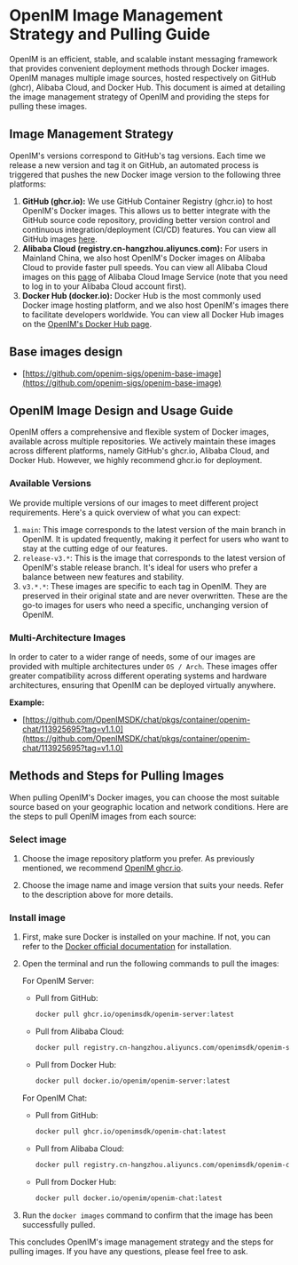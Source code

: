 # OpenIM Image Management Strategy and Pulling Guide

OpenIM is an efficient, stable, and scalable instant messaging framework that provides convenient deployment methods through Docker images. OpenIM manages multiple image sources, hosted respectively on GitHub (ghcr), Alibaba Cloud, and Docker Hub. This document is aimed at detailing the image management strategy of OpenIM and providing the steps for pulling these images.


## Image Management Strategy

OpenIM's versions correspond to GitHub's tag versions. Each time we release a new version and tag it on GitHub, an automated process is triggered that pushes the new Docker image version to the following three platforms:

1. **GitHub (ghcr.io):** We use GitHub Container Registry (ghcr.io) to host OpenIM's Docker images. This allows us to better integrate with the GitHub source code repository, providing better version control and continuous integration/deployment (CI/CD) features. You can view all GitHub images [here](https://github.com/orgs/OpenIMSDK/packages).
2. **Alibaba Cloud (registry.cn-hangzhou.aliyuncs.com):** For users in Mainland China, we also host OpenIM's Docker images on Alibaba Cloud to provide faster pull speeds. You can view all Alibaba Cloud images on this [page](https://cr.console.aliyun.com/cn-hangzhou/instances/repositories) of Alibaba Cloud Image Service (note that you need to log in to your Alibaba Cloud account first).
3. **Docker Hub (docker.io):** Docker Hub is the most commonly used Docker image hosting platform, and we also host OpenIM's images there to facilitate developers worldwide. You can view all Docker Hub images on the [OpenIM's Docker Hub page](https://hub.docker.com/r/openim).

## Base images design

+ [https://github.com/openim-sigs/openim-base-image](https://github.com/openim-sigs/openim-base-image)

## OpenIM Image Design and Usage Guide

OpenIM offers a comprehensive and flexible system of Docker images, available across multiple repositories. We actively maintain these images across different platforms, namely GitHub's ghcr.io, Alibaba Cloud, and Docker Hub. However, we highly recommend ghcr.io for deployment.

### Available Versions

We provide multiple versions of our images to meet different project requirements. Here's a quick overview of what you can expect:

1. `main`: This image corresponds to the latest version of the main branch in OpenIM. It is updated frequently, making it perfect for users who want to stay at the cutting edge of our features.
2. `release-v3.*`: This is the image that corresponds to the latest version of OpenIM's stable release branch. It's ideal for users who prefer a balance between new features and stability.
3. `v3.*.*`: These images are specific to each tag in OpenIM. They are preserved in their original state and are never overwritten. These are the go-to images for users who need a specific, unchanging version of OpenIM.

### Multi-Architecture Images

In order to cater to a wider range of needs, some of our images are provided with multiple architectures under `OS / Arch`. These images offer greater compatibility across different operating systems and hardware architectures, ensuring that OpenIM can be deployed virtually anywhere.

**Example:**

+ [https://github.com/OpenIMSDK/chat/pkgs/container/openim-chat/113925695?tag=v1.1.0](https://github.com/OpenIMSDK/chat/pkgs/container/openim-chat/113925695?tag=v1.1.0)


## Methods and Steps for Pulling Images

When pulling OpenIM's Docker images, you can choose the most suitable source based on your geographic location and network conditions. Here are the steps to pull OpenIM images from each source:

### Select image

1. Choose the image repository platform you prefer. As previously mentioned, we recommend [OpenIM ghcr.io](https://github.com/orgs/OpenIMSDK/packages).

2. Choose the image name and image version that suits your needs. Refer to the description above for more details.


### Install image

1. First, make sure Docker is installed on your machine. If not, you can refer to the [Docker official documentation](https://docs.docker.com/get-docker/) for installation.

2. Open the terminal and run the following commands to pull the images:

   For OpenIM Server:

   - Pull from GitHub:

     ```bash
     docker pull ghcr.io/openimsdk/openim-server:latest
     ```

   - Pull from Alibaba Cloud:

     ```bash
     docker pull registry.cn-hangzhou.aliyuncs.com/openimsdk/openim-server:latest
     ```

   - Pull from Docker Hub:

     ```bash
     docker pull docker.io/openim/openim-server:latest
     ```

   For OpenIM Chat:

   - Pull from GitHub:

     ```bash
     docker pull ghcr.io/openimsdk/openim-chat:latest
     ```

   - Pull from Alibaba Cloud:

     ```bash
     docker pull registry.cn-hangzhou.aliyuncs.com/openimsdk/openim-chat:latest
     ```

   - Pull from Docker Hub:

     ```bash
     docker pull docker.io/openim/openim-chat:latest
     ```

3. Run the `docker images` command to confirm that the image has been successfully pulled.

This concludes OpenIM's image management strategy and the steps for pulling images. If you have any questions, please feel free to ask.
